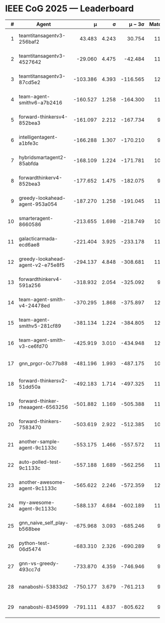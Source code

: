 # IEEE CoG 2025 — Leaderboard

| # | Agent | μ | σ | μ − 3σ | Matches | Updated |
|---:|---|---:|---:|---:|---:|---|
| 1 | teamtitansagentv3-256baf2 | 43.483 | 4.243 | 30.754 | 11860 | 2025-08-21 11:30 |
| 2 | teamtitansagentv3-4527642 | -29.060 | 4.475 | -42.484 | 11194 | 2025-08-21 11:30 |
| 3 | teamtitansagentv3-87cd5e2 | -103.386 | 4.393 | -116.565 | 12526 | 2025-08-21 11:30 |
| 4 | team-agent-smithv6-a7b2416 | -160.527 | 1.258 | -164.300 | 11340 | 2025-08-21 11:30 |
| 5 | forward-thinkersv4-852bea3 | -161.097 | 2.212 | -167.734 | 9279 | 2025-08-21 11:30 |
| 6 | intelligentagent-a1bfe3c | -166.288 | 1.307 | -170.210 | 9579 | 2025-08-21 11:30 |
| 7 | hybridsmartagent2-85abfda | -168.109 | 1.224 | -171.781 | 10333 | 2025-08-21 11:30 |
| 8 | forwardthinkerv4-852bea3 | -177.652 | 1.475 | -182.075 | 9382 | 2025-08-21 11:30 |
| 9 | greedy-lookahead-agent-953a054 | -187.270 | 1.258 | -191.045 | 11184 | 2025-08-21 11:30 |
| 10 | smarteragent-8660586 | -213.655 | 1.698 | -218.749 | 10097 | 2025-08-21 11:30 |
| 11 | galacticarmada-ecd6ae8 | -221.404 | 3.925 | -233.178 | 11260 | 2025-08-21 11:30 |
| 12 | greedy-lookahead-agent-v2-e75e8f5 | -294.137 | 4.848 | -308.681 | 11424 | 2025-08-21 11:30 |
| 13 | forwardthinkerv4-591a256 | -318.932 | 2.054 | -325.092 | 9772 | 2025-08-21 11:30 |
| 14 | team-agent-smith-v4-24478ed | -370.295 | 1.868 | -375.897 | 12222 | 2025-08-21 11:30 |
| 15 | team-agent-smithv5-281cf89 | -381.134 | 1.224 | -384.805 | 12120 | 2025-08-21 11:30 |
| 16 | team-agent-smith-v3-ce6fd70 | -425.919 | 3.010 | -434.948 | 12682 | 2025-08-21 11:30 |
| 17 | gnn_prgcr-0c77b88 | -481.196 | 1.993 | -487.175 | 10530 | 2025-08-21 11:30 |
| 18 | forward-thinkersv2-51dd50a | -492.183 | 1.714 | -497.325 | 11658 | 2025-08-21 11:30 |
| 19 | forward-thinker-rheaagent-6563256 | -501.882 | 1.169 | -505.388 | 11058 | 2025-08-21 11:30 |
| 20 | forward-thinkers-7583470 | -503.619 | 2.922 | -512.385 | 10940 | 2025-08-21 11:30 |
| 21 | another-sample-agent-9c1133c | -553.175 | 1.466 | -557.572 | 11460 | 2025-08-21 11:30 |
| 22 | auto-polled-test-9c1133c | -557.188 | 1.689 | -562.256 | 11160 | 2025-08-21 11:30 |
| 23 | another-awesome-agent-9c1133c | -565.622 | 2.246 | -572.359 | 12040 | 2025-08-21 11:30 |
| 24 | my-awesome-agent-9c1133c | -588.137 | 4.684 | -602.189 | 11700 | 2025-08-21 11:30 |
| 25 | gnn_naive_self_play-b568bee | -675.968 | 3.093 | -685.246 | 9520 | 2025-08-21 11:30 |
| 26 | python-test-06d5474 | -683.310 | 2.326 | -690.289 | 9500 | 2025-08-21 11:30 |
| 27 | gnn-vs-greedy-493cc7d | -733.870 | 4.359 | -746.946 | 9300 | 2025-08-21 11:30 |
| 28 | nanaboshi-53833d2 | -750.177 | 3.679 | -761.213 | 9040 | 2025-08-21 11:30 |
| 29 | nanaboshi-8345999 | -791.111 | 4.837 | -805.622 | 9770 | 2025-08-21 11:30 |
